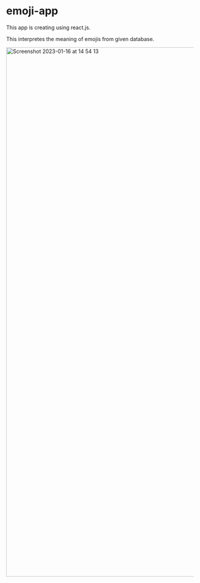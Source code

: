 # emoji-app

This app is creating using react.js.

This interpretes the meaning of emojis from given database.


<img width="1422" alt="Screenshot 2023-01-16 at 14 54 13" src="https://user-images.githubusercontent.com/97801495/212694567-1614659d-9946-4662-9f05-cc023d2dd108.png">
